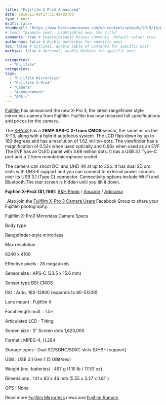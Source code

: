 ```yaml
---
title: "Fujifilm X Pro3 Announced"
date: 2019-11-08T17:51:42+03:00
type : post
draft: false
thumbnail: "https://www.bestcameranews.com/wp-content/uploads/2019/10/Fuji-XPro3.jpg" # Optional,
# lead: "Example lead - highlighted near the title"
comments: true # Enable/disable Disqus comments. Default value: true
authorbox: false # Enable authorbox for specific post
toc: false # Optional, enable Table of Contents for specific post
mathjax: false # Optional, enable MathJax for specific post

categories:
  - "Fujifilm"
categories:
tags:
  - "Fujifilm Mirrorless"
  - "Fujifilm X-Pro3"
  - "Camera"
  - "Announcement"
  - "APS-c"
---
```



[Fujifilm](https://www.bestcameranews.com/fujifilm/ "Fujifilm") has announced the new X-Pro 3, the latest rangefinder style mirrorless camera from Fujifilm. Fujifilm has now released full specifications and prices for the camera.

The [X-Pro3](https://www.bestcameranews.com/tag/fujifilm-x-pro3/) has a **26MP APS-C X-Trans CMOS** sensor, the same as on the X-T3, along with a hybrid autofocus system. The LCD flips down by up to 180 degrees and has a resolution of 1.62 million-dots. The viewfinder has a magnification of 0.52x when used optically and 0.66x when used as an EVF. The EVF has an OLED panel with 3.69 million dots. It has a USB 3.1 Type-C port and a 2.5mm remote/microphone socket.

The camera can shoot DCI and UHD 4K at up to 30p. It has dual SD crd slots with UHS-II support and you can connect to external power sources over its USB 3.1 (Type C) connector. Connectivity options include Wi-Fi and Bluetooth.The rear screen is hidden until you tilt it down.

**Fujifilm X-Pro3 ($1,799):** [B&H Photo](https://www.bhphotovideo.com/c/buy/fujifilm-x-pro3/ci/44732&BI=20175&KBID=14249) / [Amazon](https://amzn.to/2PdWCCW) / [Adorama](https://www.adorama.com/ifjxp3b.html?KBID=68292)<span id="more-1986"></span>

_Also join the [Fujifilm X-Pro 3 Camera Users](https://www.facebook.com/groups/183821615334288/) Facebook Group to share your Fujifilm photography.

Fujifilm X-Pro3 Mirrorless Camera Specs

Body type

Rangefinder-style mirrorless

Max resolution

6240 x 4160

Effective pixels : 26 megapixels

Sensor size : APS-C (23.5 x 15.6 mm)

Sensor type BSI-CMOS

ISO : Auto, 160-12800 (expands to 80-51200)

Lens mount : Fujifilm X

Focal length mult. : 1.5×

Articulated LCD : Tilting

Screen size : 3″ Screen dots 1,620,000

Format : MPEG-4, H.264

Storage types : Dual SD/SDHC/SDXC slots (UHS-II support)

USB : USB 3.1 Gen 1 (5 GBit/sec)

Weight (inc. batteries) : 497 g (1.10 lb / 17.53 oz)

Dimensions : 141 x 83 x 46 mm (5.55 x 3.27 x 1.81″)

GPS : None

<p>Read more <a href="https://www.mirrorlesstimes.com/tags/fujifilm-mirrorless/">Fujifilm Mirrorless</a> news and <a href="https://www.dailycameranews.com/tag/fujifilm-rumors/" target="_blank" rel="noreferrer noopener">Fujifilm Rumors</a>.</p>
